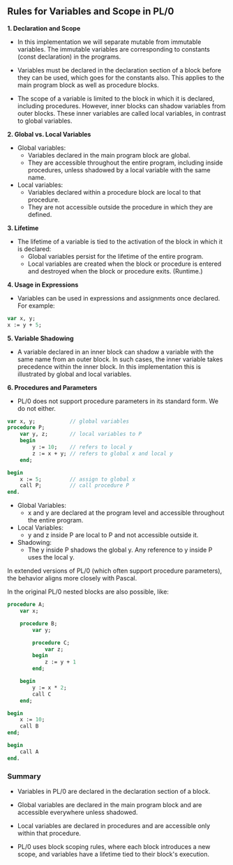
## Rules for Variables and Scope in PL/0


__1. Declaration and Scope__

- In this implementation we will separate mutable from immutable variables. The immutable
  variables are corresponding to constants (const declaration) in the programs.

- Variables must be declared in the declaration section of a block before they can be used,
  which goes for the constants also. This applies to the main program block as well as procedure
  blocks.

- The scope of a variable is limited to the block in which it is declared, including procedures.
  However, inner blocks can shadow variables from outer blocks. These inner variables
  are called local variables, in contrast to global variables.


__2. Global vs. Local Variables__

- Global variables:
    - Variables declared in the main program block are global.
    - They are accessible throughout the entire program, including inside procedures,
      unless shadowed by a local variable with the same name.
- Local variables:
    - Variables declared within a procedure block are local to that procedure.
    - They are not accessible outside the procedure in which they are defined.


__3. Lifetime__

- The lifetime of a variable is tied to the activation of the block in which it is declared:
    - Global variables persist for the lifetime of the entire program.
    - Local variables are created when the block or procedure is entered and destroyed when
      the block or procedure exits. (Runtime.)

__4. Usage in Expressions__

- Variables can be used in expressions and assignments once declared. For example:

```pascal
var x, y;
x := y + 5;
```

__5. Variable Shadowing__

- A variable declared in an inner block can shadow a variable with the same name from an outer
  block. In such cases, the inner variable takes precedence within the inner block.
  In this implementation this is illustrated by global and local variables.


__6. Procedures and Parameters__

- PL/0 does not support procedure parameters in its standard form. We do not either.

```pascal
var x, y;           // global variables
procedure P;
    var y, z;       // local variables to P
    begin
        y := 10;    // refers to local y
        z := x + y; // refers to global x and local y
    end;

begin
    x := 5;         // assign to global x
    call P;         // call procedure P
end.
```

- Global Variables:
    - x and y are declared at the program level and accessible throughout the entire program.
- Local Variables:
    - y and z inside P are local to P and not accessible outside it.
- Shadowing:
    - The y inside P shadows the global y. Any reference to y inside P uses the local y.

In extended versions of PL/0 (which often support procedure parameters),
the behavior aligns more closely with Pascal.

In the original PL/0 nested blocks are also possible, like:

```pascal
procedure A;
    var x;

    procedure B;
        var y;

        procedure C;
            var z;
        begin
            z := y + 1
        end;

    begin
        y := x * 2;
        call C
    end;

begin
    x := 10;
    call B
end;

begin
    call A
end.
```

### Summary

- Variables in PL/0 are declared in the declaration section of a block.

- Global variables are declared in the main program block and are accessible
  everywhere unless shadowed.

- Local variables are declared in procedures and are accessible only within
  that procedure.

- PL/0 uses block scoping rules, where each block introduces a new scope,
  and variables have a lifetime tied to their block's execution.
